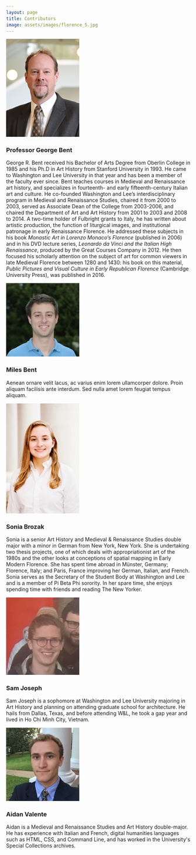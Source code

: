 ```yaml
---
layout: page
title: Contributors
image: assets/images/florence_5.jpg
---
```


<div class="features">
  <article>
    <span><img src="assets/images/bio_bentg.png" width="200" /></span>
    <div class="content">
      <h3>Professor George Bent</h3>
      <p>George R. Bent received his Bachelor of Arts Degree from Oberlin College in 1985 and his Ph.D in Art History from Stanford University in 1993. He came to Washington and Lee University in that year and has been a member of the faculty ever since. Bent teaches courses in Medieval and Renaissance art history, and specializes in fourteenth- and early fifteenth-century Italian art and culture. He co-founded Washington and Lee’s interdisciplinary program in Medieval and Renaissance Studies, chaired it from 2000 to 2003, served as Associate Dean of the College from 2003-2006, and chaired the Department of Art and Art History from 2001 to 2003 and 2008 to 2014. A two-time holder of Fulbright grants to Italy, he has written about artistic production, the function of liturgical images, and institutional patronage in early Renaissance Florence. He addressed these subjects in his book <i>Monastic Art in Lorenzo Monaco’s Florence</i> (published in 2006) and in his DVD lecture series, <i>Leonardo da Vinci and the Italian High Renaissance</i>, produced by the Great Courses Company in 2012. He then focused his scholarly attention on the subject of art for common viewers in late Medieval Florence between 1280 and 1430: his book on this material, <i>Public Pictures and Visual Culture in Early Republican Florence</i> (Cambridge University Press), was published in 2016.</p>
    </div>
  </article>
  <article>
    <span><img src="assets/images/bio_bentm.jpg" width="200" /></span>
    <div class="content">
      <h3>Miles Bent</h3>
      <p>Aenean ornare velit lacus, ac varius enim lorem ullamcorper dolore. Proin aliquam facilisis ante interdum. Sed nulla amet lorem feugiat tempus aliquam.</p>
    </div>
  </article>
  <article>
    <span><img src="assets/images/bio_brozaks.jpg" width="200" /></span>
    <div class="content">
      <h3>Sonia Brozak</h3>
      <p>Sonia is a senior Art History and Medieval & Renaissance Studies double major with a minor in German from New York, New York. She is undertaking two thesis projects, one of which deals with appropriationist art of the 1980s and the other looks at conceptions of spatial mapping in Early Modern Florence. She has spent time abroad in Münster, Germany; Florence, Italy; and Paris, France improving her German, Italian, and French. Sonia serves as the Secretary of the Student Body at Washington and Lee and is a member of Pi Beta Phi sorority. In her spare time, she enjoys spending time with friends and reading The New Yorker.</p>
    </div>
  </article>
  <article>
    <span><img src="assets/images/bio_josephs.jpg" width="200" /></span>
    <div class="content">
      <h3>Sam Joseph</h3>
      <p>Sam Joseph is a sophomore at Washington and Lee University majoring in Art History and planning on attending graduate school for architecture. He hails from Dallas, Texas, and before attending W&L, he took a gap year and lived in Ho Chi Minh City, Vietnam.</p>
    </div>
  </article>
  <article>
    <span><img src="assets/images/bio_valentea.jpg" width="200" /></span>
    <div class="content">
      <h3>Aidan Valente</h3>
      <p>Aidan is a Medieval and Renaissance Studies and Art History double-major. He has experience with Italian and French, digital humanities languages such as HTML, CSS, and Command Line, and has worked in the University's Special Collections archives.</p>
    </div>
  </article>
</div>
